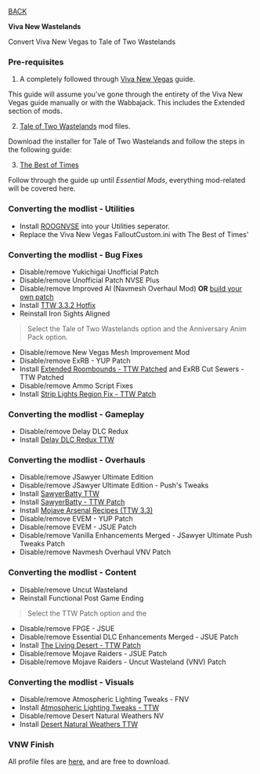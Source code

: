 
[BACK](..)

**Viva New Wastelands**

Convert Viva New Vegas to Tale of Two Wastelands

### Pre-requisites

1. A completely followed through [Viva New Vegas](https://vivanewvegas.moddinglinked.com) guide.

This guide will assume you've gone through the entirety of the Viva New Vegas guide manually or with the Wabbajack. This includes the Extended section of mods.

2. [Tale of Two Wastelands](https://taleoftwowastelands.com/dl) mod files.

Download the installer for Tale of Two Wastelands and follow the steps in the following guide:

3. [The Best of Times](https://thebestoftimes.moddinglinked.com)

Follow through the guide up until *Essential Mods*, everything mod-related will be covered here.

### Converting the modlist - Utilities
- Install [ROOGNVSE](https://www.nexusmods.com/newvegas/mods/77415) into your Utilities seperator.
- Replace the Viva New Vegas FalloutCustom.ini with The Best of Times'

### Converting the modlist - Bug Fixes
- Disable/remove Yukichigai Unofficial Patch
- Disable/remove Unofficial Patch NVSE Plus
- Disable/remove Improved AI (Navmesh Overhaul Mod) **OR** [build your own patch](https://www.youtube.com/watch?v=lWUWDQxFM2E)
- Install [TTW 3.3.2 Hotfix](https://github.com/WallSoGB/The-Best-of-Times/raw/master/files/TTWHotfix.7z)
- Reinstall Iron Sights Aligned
> Select the Tale of Two Wastelands option and the Anniversary Anim Pack option.
- Disable/remove New Vegas Mesh Improvement Mod
- Disable/remove ExRB - YUP Patch
- Install [Extended Roombounds - TTW Patched](https://www.nexusmods.com/newvegas/mods/81581) and ExRB Cut Sewers - TTW Patched
- Disable/remove Ammo Script Fixes
- Install [Strip Lights Region Fix - TTW Patch](https://www.nexusmods.com/newvegas/mods/77945)

### Converting the modlist - Gameplay
- Disable/remove Delay DLC Redux
- Install [Delay DLC Redux TTW](https://www.nexusmods.com/newvegas/mods/75851)

### Converting the modlist - Overhauls
- Disable/remove JSawyer Ultimate Edition
- Disable/remove JSawyer Ultimate Edition - Push's Tweaks
- Install [SawyerBatty TTW](https://www.nexusmods.com/newvegas/mods/75598)
- Install [SawyerBatty - TTW Patch](https://www.nexusmods.com/newvegas/mods/77945)
- Install [Mojave Arsenal Recipes (TTW 3.3)](https://www.nexusmods.com/newvegas/mods/75873)
- Disable/remove EVEM - YUP Patch
- Disable/remove EVEM - JSUE Patch
- Disable/remove Vanilla Enhancements Merged - JSawyer Ultimate Push Tweaks Patch
- Disable/remove Navmesh Overhaul VNV Patch

### Converting the modlist - Content
- Disable/remove Uncut Wasteland
- Reinstall Functional Post Game Ending
> Select the TTW Patch option and the 
- Disable/remove FPGE - JSUE
- Disable/remove Essential DLC Enhancements Merged - JSUE Patch
- Install [The Living Desert - TTW Patch](https://www.nexusmods.com/newvegas/mods/77945)
- Disable/remove Mojave Raiders - JSUE Patch
- Disable/remove Mojave Raiders - Uncut Wasteland (VNV) Patch

### Converting the modlist - Visuals
- Disable/remove Atmospheric Lighting Tweaks - FNV
- Install [Atmospheric Lighting Tweaks - TTW](https://www.nexusmods.com/newvegas/mods/79378)
- Disable/remove Desert Natural Weathers NV
- Install [Desert Natural Weathers TTW](https://www.nexusmods.com/newvegas/mods/75437)

### VNW Finish
All profile files are [here](https://loadorderlibrary.com/lists/viva-new-wastelands), and are free to download.